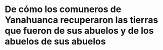 # De cómo los comuneros de Yanahuanca recuperaron las tierras que fueron de sus abuelos y de los abuelos de sus abuelos
